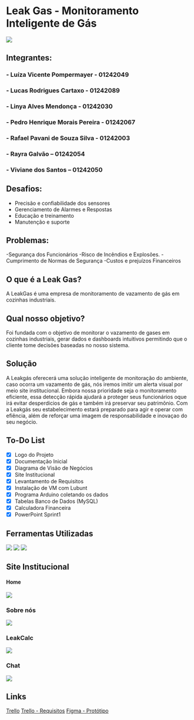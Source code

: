 # Leak Gas - Monitoramento Inteligente de Gás

![](imagens/leak_gas_logo.png)

## Integrantes:
### - Luíza Vicente Pompermayer - 01242049 
### - Lucas Rodrigues Cartaxo - 01242089 
### - Linya Alves Mendonça - 01242030 
### - Pedro Henrique Morais Pereira - 01242067  
### - Rafael Pavani de Souza Silva - 01242003  
### - Rayra Galvão – 01242054 
### - Viviane dos Santos – 01242050 

## Desafios:
- Precisão e confiabilidade dos sensores
- Gerenciamento de Alarmes e Respostas
- Educação e treinamento
- Manutenção e suporte

## Problemas:
-Segurança dos Funcionários
-Risco de Incêndios e Explosões.
-Cumprimento de Normas de Segurança
-Custos e prejuízos Financeiros

## O que é a Leak Gas?
A LeakGas é uma empresa de monitoramento de vazamento de gás em cozinhas industriais.

## Qual nosso objetivo?
Foi fundada com o objetivo de monitorar o vazamento de gases em cozinhas industriais, gerar dados e dashboards intuitivos permitindo que o cliente tome decisões baseadas no nosso sistema.

## Solução
A Leakgás oferecerá uma solução inteligente de monitoração do ambiente, caso ocorra um vazamento de gás, nós iremos imitir um alerta visual por meio site institucional.
Embora nossa prioridade seja o monitoramento eficiente, essa detecção rápida ajudará a proteger seus funcionários oque irá evitar desperdicios de gás e também irá preservar seu patrimõnio.
Com a Leakgás seu estabelecimento estará preparado para agir e operar com efiência, além de reforçar uma imagem de responsabilidade e inovaçao do seu negócio.


## To-Do List
- [x] Logo do Projeto
- [x] Documentação Inicial
- [x] Diagrama de Visão de Negócios
- [x] Site Institucional       
- [x] Levantamento de Requisitos
- [x] Instalação de VM com Lubunt
- [x] Programa Arduino coletando os dados
- [x] Tabelas Banco de Dados (MySQL)
- [x] Calculadora Financeira
- [x] PowerPoint Sprint1

## Ferramentas Utilizadas
![](imagens/trello.png) 
![](imagens/workbench.png)
![](imagens/arduino.png)

## Site Institucional
#### Home
![](imagens/home.png)

### Sobre nós
![](imagens/sobre.png)
 
### LeakCalc
![](imagens/leakcalc.png)

### Chat
![](imagens/chat.png)

## Links
[Trello](https://trello.com/b/fyMIWQUe/leakgas)
[Trello - Requisitos](https://trello.com/b/ngaoxIbc/leakgas-requisitos)
[Figma - Protótipo](https://www.figma.com/design/jppv5fyG7OaXwq2koobL0G/LeakGas?node-id=0-1&node-type=canvas&t=QrTuzWsiW86Nv6cm-0)
